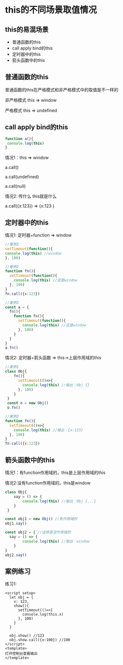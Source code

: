 # this的不同场景取值情况



## this的易混场景

- 普通函数的this
- call apply bind的this
- 定时器中的this
- 箭头函数中的this





## 普通函数的this

普通函数的this在严格模式和非严格模式中的取值是不一样的

非严格模式 this => window

严格模式 this => undefined



## call apply bind的this

```js
function a(){
 console.log(this)
}
```



情况1：this => window

a.call()

a.call(undefined)

a.call(null)



情况2: 传什么 this就是什么



a.call({x:123}) => {x:123 }



## 定时器中的this



情况1: 定时器+function => window

```js
//案例1
setTimeout(function(){
console.log(this) //window
}, 100)

//案例2
function fn(){
  setTimeout(function(){
  	console.log(this) //还是window
  }, 100)
}
fn.call({x:123})

//案例3
const a = {
  fn(){
    function fn(){
      setTimeout(function(){
        console.log(this) //还是window
      }, 100)
    }
  }
}
a.fn()

```

情况2: 定时器+箭头函数 => this->上层作用域的this

```js  
//案例1 
class Obj{
    fn(){
      setTimeout(()=>{
        console.log(this) //输出：Obj {}
      }, 100)
    }
 }
 const o = new Obj()
 o.fn()

//案例2
function fn(){
  setTimeout(()=>{
  	console.log(this) //输出：{x:123}
  }, 100)
}
fn.call({x:123})
```





## 箭头函数中的this



情况1：有function作用域的，this是上层作用域的this

情况2:没有function作用域的。this是window 

 

```js
class Obj{
    say = () => {
        console.log(this) //输出：Obj {...}
    }
 }

const obj1 = new Obj() //有作用域的
obj1.say()

const obj2 = { //这样是没作用域的
  say = () => {
        console.log(this) //输出：window
    }
}
obj2.say()
```





## 案例练习

练习1: 

```vue preview
<script setup>
  let obj = {
    x: 123,
    show(){
      setTimeout(()=>{
        console.log(this.x)
      }, 100)
    }
  }
  
  obj.show() //123
  obj.show.call({x:100}) //100
</script>
<template>
打开控制台查看输出
</template>
```

